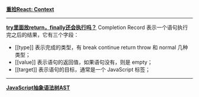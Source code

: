 **[重拾React: Context](https://juejin.cn/post/6844903762985779213)**

---

**[try里面放return，finally还会执行吗？](https://time.geekbang.org/column/article/83860)**
Completion Record 表示一个语句执行完之后的结果，它有三个字段：
- [[type]] 表示完成的类型，有 break continue return throw 和 normal 几种类型；
- [[value]] 表示语句的返回值，如果语句没有，则是 empty；
- [[target]] 表示语句的目标，通常是一个 JavaScript 标签；

---

**[JavaScript抽象语法树AST](https://juejin.cn/post/6844903798347939853)**

